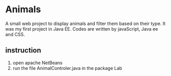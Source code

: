 # Animals
A small web project to display animals and filter them based on their type. It was my first project in Java EE. Codes are written by javaScript, Java ee and CSS.

## instruction
1. open apache NetBeans
2. run the file AnimalControler.java in the package Lab
